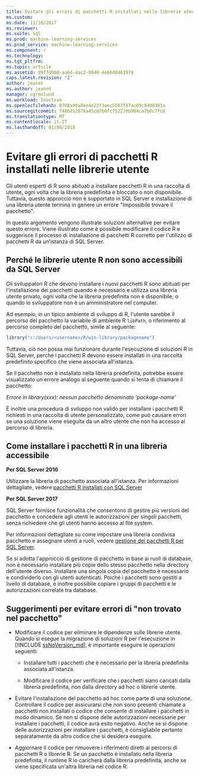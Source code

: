 ```yaml
---
title: Evitare gli errori di pacchetti R installati nelle librerie utente | Documenti Microsoft
ms.custom: 
ms.date: 11/16/2017
ms.reviewer: 
ms.suite: sql
ms.prod: machine-learning-services
ms.prod_service: machine-learning-services
ms.component: r
ms.technology: 
ms.tgt_pltfrm: 
ms.topic: article
ms.assetid: 99ffd9b8-aa6d-4ac2-9840-4e66d0463978
caps.latest.revision: "2"
author: jeannt
ms.author: jeannt
manager: cgronlund
ms.workload: Inactive
ms.openlocfilehash: 0708a96a8ee4e22f3eec5587f87ac09c8408301a
ms.sourcegitcommit: f486d12078a45c87b0fcf52270b904ca7b0c7fc8
ms.translationtype: MT
ms.contentlocale: it-IT
ms.lasthandoff: 01/08/2018
---
```

# <a name="avoiding-errors-on-r-packages-installed-in-user-libraries"></a>Evitare gli errori di pacchetti R installati nelle librerie utente

Gli utenti esperti di R sono abituati a installare pacchetti R in una raccolta di utente, ogni volta che la libreria predefinita è bloccato o non disponibile. Tuttavia, questo approccio non è supportato in SQL Server e installazione di una libreria utente termina in genere un errore "Impossibile trovare il pacchetto".

In questo argomento vengono illustrate soluzioni alternative per evitare questo errore. Viene illustrato come è possibile modificare il codice R e suggerisce il processo di installazione di pacchetti R corretto per l'utilizzo di pacchetti R da un'istanza di SQL Server.

## <a name="why-r-user-libraries-cannot-be-accessed-from-sql-server"></a>Perché le librerie utente R non sono accessibili da SQL Server

Gli sviluppatori R che devono installare i nuovi pacchetti R sono abituati per l'installazione dei pacchetti quando è necessario e utilizza una libreria utente privato, ogni volta che la libreria predefinita non è disponibile, o quando lo sviluppatore non è un amministratore nel computer.

Ad esempio, in un tipico ambiente di sviluppo di R, l'utente sarebbe il percorso del pacchetto la variabile di ambiente R `libPath`, o riferimento al percorso completo del pacchetto, simile al seguente:

```R
library("c:/Users/<username>/R/win-library/packagename")
```

Tuttavia, ciò non possa mai funzionare durante l'esecuzione di soluzioni R in SQL Server, perché i pacchetti R devono essere installati in una raccolta predefinito specifico che viene associata all'istanza.

Se il pacchetto non è installato nella libreria predefinita, potrebbe essere visualizzato un errore analogo al seguente quando si tenta di chiamare il pacchetto:

*Errore in library(xxx): nessun pacchetto denominato 'package-name'*

È inoltre una procedura di sviluppo non valido per installare i pacchetti R richiesti in una raccolta di utente personalizzato, come può causare errori se una soluzione viene eseguita da un altro utente che non ha accesso al percorso di libreria.

## <a name="how-to-install-r-packages-to-an-accessible-library"></a>Come installare i pacchetti R in una libreria accessibile

**Per SQL Server 2016**

Utilizzare la libreria di pacchetto associata all'istanza. Per informazioni dettagliate, vedere [pacchetti R installati con SQL Server](installing-and-managing-r-packages.md)

**Per SQL Server 2017**

SQL Server fornisce funzionalità che consentono di gestire più versioni del pacchetto e concedere agli utenti le autorizzazioni per singoli pacchetti, senza richiedere che gli utenti hanno accesso al file system.

Per informazioni dettagliate su come impostare una libreria condivisa pacchetto e assegnare utenti a ruoli, vedere [gestione dei pacchetti R per SQL Server](r-package-management-for-sql-server-r-services.md).

Se si adotta l'approccio di gestione di pacchetto in base ai ruoli di database, non è necessario installare più copie dello stesso pacchetto nella directory dell'utente diverso. Installare una singola copia del pacchetto è necessario e condividerlo con gli utenti autenticati. Poiché i pacchetti sono gestiti a livello di database, è inoltre possibile copiare i gruppi di pacchetti e le autorizzazioni correlate tra database.

## <a name="tips-for-avoiding-package-not-found-errors"></a>Suggerimenti per evitare errori di "non trovato nel pacchetto"

+ Modificare il codice per eliminare le dipendenze sulle librerie utente. Quando si esegue la migrazione di soluzioni R per l'esecuzione in [!INCLUDE [ssNoVersion_md](..\..\includes\ssnoversion-md.md)], è importante eseguire le operazioni seguenti:

    + Installare tutti i pacchetti che è necessario per la libreria predefinita associata all'istanza.

    + Modificare il codice per verificare che i pacchetti siano caricati dalla libreria predefinita, non dalla directory ad hoc o librerie utente.

+ Evitare l'installazione del pacchetto ad hoc come parte di una soluzione. Controllare il codice per assicurarsi che non sono presenti chiamate a pacchetti non installati o codice che consente di installare i pacchetti in modo dinamico. Se non si dispone delle autorizzazioni necessarie per installare i pacchetti, il codice avrà esito negativo. Anche se si dispone delle autorizzazioni per installare i pacchetti, è consigliabile pertanto separatamente da altro codice che si desidera eseguire.

+ Aggiornare il codice per rimuovere i riferimenti diretti ai percorsi di pacchetti R o librerie R. Se un pacchetto è installato nella libreria predefinita, il runtime R lo caricherà dalla libreria predefinita, anche se viene specificata un'altra libreria nel codice R.
